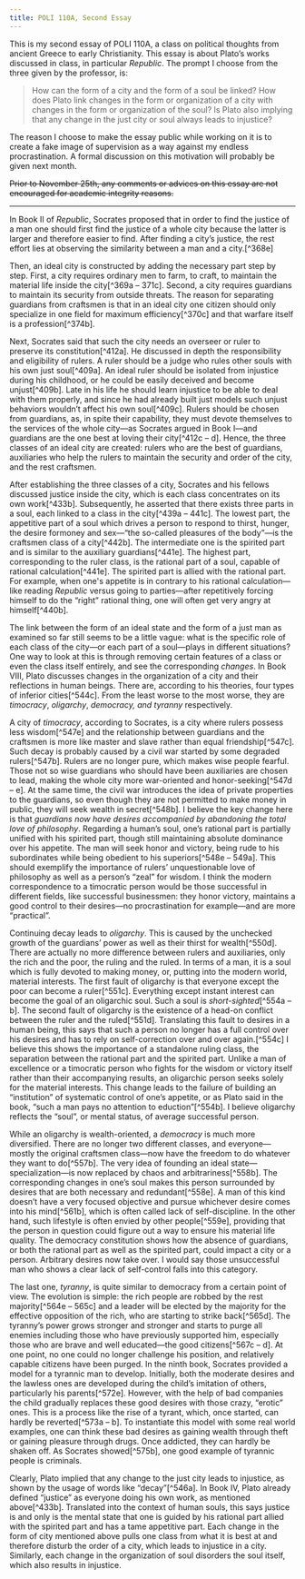 ```yaml
---
title: POLI 110A, Second Essay
---
```


This is my second essay of POLI 110A, a class on political thoughts from ancient Greece to early Christianity. This essay is about Plato’s works discussed in class, in particular _Republic_. The prompt I choose from the three given by the professor, is:

> How can the form of a city and the form of a soul be linked? How does Plato link changes in the form or organization of a city with changes in the form or organization of the soul? Is Plato also implying that any change in the just city or soul always leads to injustice?

The reason I choose to make the essay public while working on it is to create a fake image of supervision as a way against my endless procrastination. A formal discussion on this motivation will probably be given next month.

~~Prior to November 25th, any comments or advices on this essay are not encouraged for academic integrity reasons.~~

----

In Book II of _Republic_, Socrates proposed that in order to find the justice of a man one should first find the justice of a whole city because the latter is larger and therefore easier to find. After finding a city’s justice, the rest effort lies at observing the similarity between a man and a city.[^368e]

Then, an ideal city is constructed by adding the necessary part step by step. First, a city requires ordinary men to farm, to craft, to maintain the material life inside the city[^369a – 371c]. Second, a city requires guardians to maintain its security from outside threats. The reason for separating guardians from craftsmen is that in an ideal city one citizen should only specialize in one field for maximum efficiency[^370c] and that warfare itself is a profession[^374b].

Next, Socrates said that such the city needs an overseer or ruler to preserve its constitution[^412a]. He discussed in depth the responsibility and eligibility of rulers. A ruler should be a judge who rules other souls with his own just soul[^409a]. An ideal ruler should be isolated from injustice during his childhood, or he could be easily deceived and become unjust[^409b]. Late in his life he should learn injustice to be able to deal with them properly, and since he had already built just models such unjust behaviors wouldn’t affect his own soul[^409c]. Rulers should be chosen from guardians, as, in spite their capability, they must devote themselves to the services of the whole city—as Socrates argued in Book I—and guardians are the one best at loving their city[^412c – d]. Hence, the three classes of an ideal city are created: rulers who are the best of guardians, auxiliaries who help the rulers to maintain the security and order of the city, and the rest craftsmen.

After establishing the three classes of a city, Socrates and his fellows discussed justice inside the city, which is each class concentrates on its own work[^433b]. Subsequently, he asserted that there exists three parts in a soul, each linked to a class in the city[^439a – 441c]. The lowest part, the appetitive part of a soul which drives a person to respond to thirst, hunger, the desire formoney and sex—“the so-called pleasures of the body”—is the craftsmen class of a city[^442b]. The intermediate one is the spirited part and is similar to the auxiliary guardians[^441e]. The highest part, corresponding to the ruler class, is the rational part of a soul, capable of rational calculation[^441e]. The spirited part is allied with the rational part. For example, when one's appetite is in contrary to his rational calculation—like reading _Republic_ versus going to parties—after repetitively forcing himself to do the “right” rational thing, one will often get very angry at himself[^440b].

The link between the form of an ideal state and the form of a just man as examined so far still seems to be a little vague: what is the specific role of each class of the city—or each part of a soul—plays in different situations? One way to look at this is through removing certain features of a class or even the class itself entirely, and see the corresponding _changes_. In Book VIII, Plato discusses changes in the organization of a city and their reflections in human beings. There are, according to his theories, four types of inferior cities[^544c]. From the least worse to the most worse, they are _timocracy_, _oligarchy_, _democracy, and tyranny_ respectively.

A city of _timocracy_, according to Socrates, is a city where rulers possess less wisdom[^547e] and the relationship between guardians and the craftsmen is more like master and slave rather than equal friendship[^547c]. Such decay is probably caused by a civil war started by some degraded rulers[^547b]. Rulers are no longer pure, which makes wise people fearful. Those not so wise guardians who should have been auxiliaries are chosen to lead, making the whole city more war-oriented and honor-seeking[^547d – e]. At the same time, the civil war introduces the idea of private properties to the guardians, so even though they are not permitted to make money in public, they will seek wealth in secret[^548b]. I believe the key change here is that _guardians now have desires accompanied by abandoning the total love of philosophy_. Regarding a human’s soul, one’s rational part is partially unified with his spirited part, though still maintaining absolute dominance over his appetite. The man will seek honor and victory, being rude to his subordinates while being obedient to his superiors[^548e – 549a]. This should exemplify the importance of rulers’ unquestionable love of philosophy as well as a person’s “zeal” for wisdom. I think the modern correspondence to a timocratic person would be those successful in different fields, like successful businessmen: they honor victory, maintains a good control to their desires—no procrastination for example—and are more “practical”.

Continuing decay leads to _oligarchy_. This is caused by the unchecked growth of the guardians’ power as well as their thirst for wealth[^550d]. There are actually no more difference between rulers and auxiliaries, only the rich and the poor, the ruling and the ruled. In terms of a man, it is a soul which is fully devoted to making money, or, putting into the modern world, material interests. The first fault of oligarchy is that everyone except the poor can become a ruler[^551c]. Everything except instant interest can become the goal of an oligarchic soul. Such a soul is _short-sighted_[^554a – b]. The second fault of oligarchy is the existence of a head-on conflict between the ruler and the ruled[^551d]. Translating this fault to desires in a human being, this says that such a person no longer has a full control over his desires and has to rely on self-correction over and over again.[^554c] I believe this shows the importance of a standalone ruling class, the separation between the rational part and the spirited part. Unlike a man of excellence or a timocratic person who fights for the wisdom or victory itself rather than their accompanying results, an oligarchic person seeks solely for the material interests. This change leads to the failure of building an “institution” of systematic control of one’s appetite, or as Plato said in the book, “such a man pays no attention to eduction”[^554b]. I believe oligarchy reflects the “soul”, or mental status, of average successful person.

While an oligarchy is wealth-oriented, a _democracy_ is much more diversified. There are no longer two different classes, and everyone—mostly the original craftsmen class—now have the freedom to do whatever they want to do[^557b]. The very idea of founding an ideal state—specialization—is now replaced by chaos and arbitrariness[^558b]. The corresponding changes in one’s soul makes this person surrounded by desires that are both necessary and redundant[^558e]. A man of this kind doesn’t have a very focused objective and pursue whichever desire comes into his mind[^561b], which is often called lack of self-discipline. In the other hand, such lifestyle is often envied by other people[^559e], providing that the person in question could figure out a way to ensure his material life quality.  The democracy constitution shows how the absence of guardians, or both the rational part as well as the spirited part, could impact a city or a person. Arbitrary desires now take over. I would say those unsuccessful man who shows a clear lack of self-control falls into this category.

The last one, _tyranny_, is quite similar to democracy from a certain point of view. The evolution is simple: the rich people are robbed by the rest majority[^564e – 565c] and a leader will be elected by the majority for the effective opposition of the rich, who are starting to strike back[^565d]. The tyranny’s power grows stronger and stronger and starts to purge all enemies including those who have previously supported him, especially those who are brave and well educated—the good citizens[^567c – d]. At one point, no one could no longer challenge his position, and relatively capable citizens have been purged. In the ninth book, Socrates provided a model for a tyrannic man to develop. Initially, both the moderate desires and the lawless ones are developed during the child’s imitation of others, particularly his parents[^572e]. However, with the help of bad companies the child gradually replaces these good desires with those crazy, “erotic” ones. This is a process like the rise of a tyrant, which, once started, can hardly be reverted[^573a – b]. To instantiate this model with some real world examples, one can think these bad desires as gaining wealth through theft or gaining pleasure through drugs. Once addicted, they can hardly be shaken off. As Socrates showed[^575b], one good example of tyrannic people is criminals.

Clearly, Plato implied that any change to the just city leads to injustice, as shown by the usage of words like “decay”[^546a]. In Book IV, Plato already defined “justice” as everyone doing his own work, as mentioned above[^433b]. Translated into the context of human souls, this says justice is and only is the mental state that one is guided by his rational part allied with the spirited part and has a tame appetitive part. Each change in the form of city mentioned above pulls one class from what it is best at and therefore disturb the order of a city, which leads to injustice in a city. Similarly, each change in the organization of soul disorders the soul itself, which also results in injustice.
